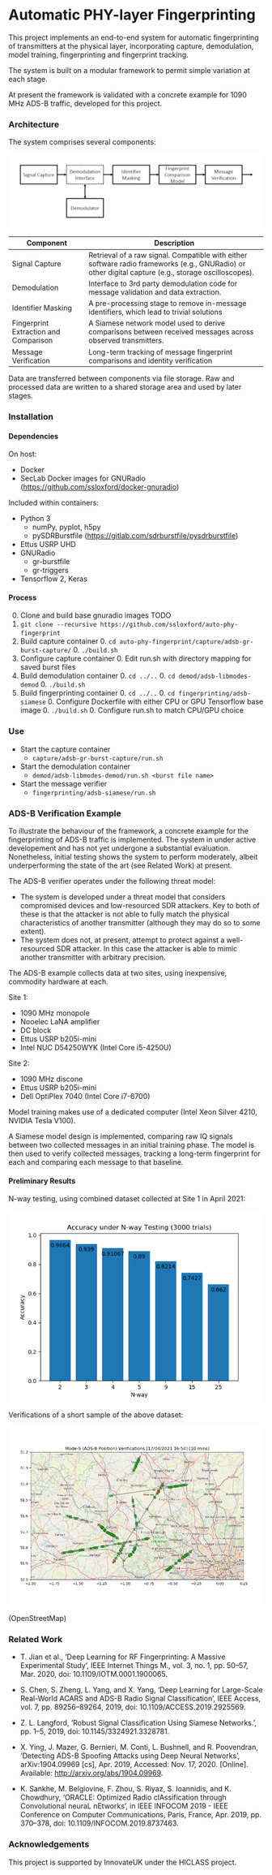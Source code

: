 # Automatic PHY-layer Fingerprinting

This project implements an end-to-end system for automatic fingerprinting of transmitters at the physical layer, incorporating capture, demodulation, model training, fingerprinting and fingerprint tracking. 

The system is built on a modular framework to permit simple variation at each stage. 

At present the framework is validated with a concrete example for 1090 MHz ADS-B traffic, developed for this project. 

### Architecture

The system comprises several components:

![](doc/verification-diagram.png) 

| Component | Description |
| --- | --- |
| Signal Capture | Retrieval of a raw signal. Compatible with either software radio frameworks (e.g., GNURadio) or other digital capture (e.g., storage oscilloscopes). |
| Demodulation | Interface to 3rd party demodulation code for message validation and data extraction. |
| Identifier Masking | A pre-processing stage to remove in-message identifiers, which lead to trivial solutions |
| Fingerprint Extraction and Comparison | A Siamese network model used to derive comparisons between received messages across observed transmitters. |
| Message Verification | Long-term tracking of message fingerprint comparisons and identity verification |

Data are transferred between components via file storage. Raw and processed data are written to a shared storage area and used by later stages. 


### Installation

#### Dependencies

On host:

* Docker
* SecLab Docker images for GNURadio (https://github.com/ssloxford/docker-gnuradio)

Included within containers:

* Python 3
	* numPy, pyplot, h5py
	* pySDRBurstfile (https://gitlab.com/sdrburstfile/pysdrburstfile)
* Ettus USRP UHD
* GNURadio
	* gr-burstfile
	* gr-triggers
* Tensorflow 2, Keras

#### Process

0. Clone and build base gnuradio images
TODO
0. `git clone --recursive https://github.com/ssloxford/auto-phy-fingerprint`
0. Build capture container
	0. `cd auto-phy-fingerprint/capture/adsb-gr-burst-capture/`
	0. `./build.sh`
0. Configure capture container
	0. Edit run.sh with directory mapping for saved burst files
0. Build demodulation container
	0. `cd ../..`
	0. `cd demod/adsb-libmodes-demod`
	0.  `./build.sh`
0. Build fingerprinting container
	0. `cd ../..`
	0. `cd fingerprinting/adsb-siamese`
	0. Configure Dockerfile with either CPU or GPU Tensorflow base image
	0. `./build.sh`
	0. Configure run.sh to match CPU/GPU choice


### Use

* Start the capture container
	* `capture/adsb-gr-burst-capture/run.sh`
* Start the demodulation container
	* `demod/adsb-libmodes-demod/run.sh <burst file name>`
* Start the message verifier
	* `fingerprinting/adsb-siamese/run.sh`

### ADS-B Verification Example

To illustrate the behaviour of the framework, a concrete example for the fingerprinting of ADS-B traffic is implemented. The system in under active developement and has not yet undergone a substantial evaluation. Nonetheless, initial testing shows the system to perform moderately, albeit underperforming the state of the art (see Related Work) at present.

The ADS-B verifier operates under the following threat model:

* The system is developed under a threat model that considers compromised devices and low-resourced SDR attackers. Key to both of these is that the attacker is not able to fully match the physical characteristics of another transmitter (although they may do so to some extent). 
* The system does not, at present, attempt to protect against a well-resourced SDR attacker. In this case the attacker is able to mimic another transmitter with arbitrary precision. 

The ADS-B example collects data at two sites, using inexpensive, commodity hardware at each. 

Site 1:

* 1090 MHz monopole
* Nooelec LaNA amplifier
* DC block
* Ettus USRP b205i-mini
* Intel NUC D54250WYK (Intel Core i5-4250U)

Site 2:

* 1090 MHz discone
* Ettus USRP b205i-mini
* Dell OptiPlex 7040 (Intel Core i7-6700)

Model training makes use of a dedicated computer (Intel Xeon Silver 4210, NVIDIA Tesla V100). 

A Siamese model design is implemented, comparing raw IQ signals between two collected messages in an initial training phase. The model is then used to verify collected messages, tracking a long-term fingerprint for each and comparing each message to that baseline.

#### Preliminary Results

N-way testing, using combined dataset collected at Site 1 in April 2021:

![](doc/nway-results.png) 

Verifications of a short sample of the above dataset:

![](doc/verifications-example-adsb.png) 

(OpenStreetMap)

### Related Work

* T. Jian et al., ‘Deep Learning for RF Fingerprinting: A Massive Experimental Study’, IEEE Internet Things M., vol. 3, no. 1, pp. 50–57, Mar. 2020, doi: 10.1109/IOTM.0001.1900065.

* S. Chen, S. Zheng, L. Yang, and X. Yang, ‘Deep Learning for Large-Scale Real-World ACARS and ADS-B Radio Signal Classification’, IEEE Access, vol. 7, pp. 89256–89264, 2019, doi: 10.1109/ACCESS.2019.2925569.

* Z. L. Langford, ‘Robust Signal Classification Using Siamese Networks.’, pp. 1–5, 2019, doi: 10.1145/3324921.3328781.

* X. Ying, J. Mazer, G. Bernieri, M. Conti, L. Bushnell, and R. Poovendran, ‘Detecting ADS-B Spoofing Attacks using Deep Neural Networks’, arXiv:1904.09969 [cs], Apr. 2019, Accessed: Nov. 17, 2020. [Online]. Available: http://arxiv.org/abs/1904.09969.

* K. Sankhe, M. Belgiovine, F. Zhou, S. Riyaz, S. Ioannidis, and K. Chowdhury, ‘ORACLE: Optimized Radio clAssification through Convolutional neuraL nEtworks’, in IEEE INFOCOM 2019 - IEEE Conference on Computer Communications, Paris, France, Apr. 2019, pp. 370–378, doi: 10.1109/INFOCOM.2019.8737463.

### Acknowledgements

This project is supported by InnovateUK under the HICLASS project. 
